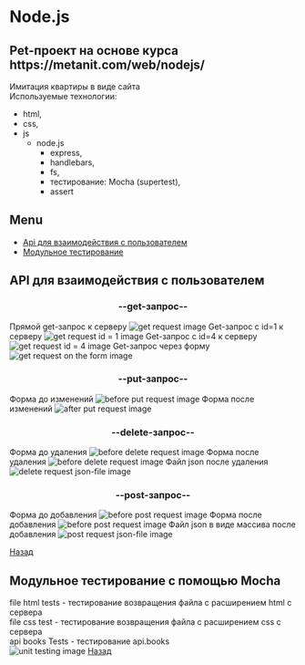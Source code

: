 <h1>Node.js</h1>
<h2>Pet-проект на основе курса https://metanit.com/web/nodejs/</h2>
Имитация квартиры в виде сайта<br>
Используемые технологии: 
<ul>
<li>html,</li>
<li>css,</li>
<li>js</br>
<ul> <li>
node.js</br>
<ul>
<li>express,</li>
<li>handlebars,</li>
<li>fs,</li>
<li>тестирование: Mocha (supertest),</li>
<li>assert</li>
</ul>
</li>
</ul>
</li>
</ul>
<h2>Menu</h2>
<ul>
<li><a href="https://github.com/ValeriLursa/node.js/blob/master/README.md#api-%D0%B4%D0%BB%D1%8F-%D0%B2%D0%B7%D0%B0%D0%B8%D0%BC%D0%BE%D0%B4%D0%B5%D0%B9%D1%81%D1%82%D0%B2%D0%B8%D1%8F-%D1%81-%D0%BF%D0%BE%D0%BB%D1%8C%D0%B7%D0%BE%D0%B2%D0%B0%D1%82%D0%B5%D0%BB%D0%B5%D0%BC">Api для взаимодействия с пользователем</a></li>
<li><a href="https://github.com/ValeriLursa/node.js/blob/master/README.md#%D0%BC%D0%BE%D0%B4%D1%83%D0%BB%D1%8C%D0%BD%D0%BE%D0%B5-%D1%82%D0%B5%D1%81%D1%82%D0%B8%D1%80%D0%BE%D0%B2%D0%B0%D0%BD%D0%B8%D0%B5-%D1%81-%D0%BF%D0%BE%D0%BC%D0%BE%D1%89%D1%8C%D1%8E-mocha">Модульное тестирование</a></li>
</ul>

<h2>API для взаимодействия с пользователем</h2>
<h3 align="center">--get-запрос--</h3>
Прямой get-запрос к серверу <img src="img/api.books/get.png" alt="get request image"/>
Get-запрос с id=1 к серверу <img src="img/api.books/get_1.png" alt="get request id = 1 image"/>
Get-запрос с id=4 к серверу <img src="img/api.books/get_4.png" alt="get request id = 4 image"/>
Get-запрос через форму <img src="/img/api.books/get_form.png" alt="get request on the form image"/>

<h3 align="center">--put-запрос--</h3>
Форма до изменений <img src="img/api.books/put1.png" alt="before put request image"/>
Форма после изменений <img src="img/api.books/put2.png" alt="after put request image"/>

<h3 align="center">--delete-запрос--</h3>
Форма до удаления <img src="img/api.books/delete1.png" alt="before delete request image"/>
Форма после удаления <img src="img/api.books/delete2.png" alt="before delete request image"/>
Файл json после удаления <img src="img/api.books/delete.fileJson.png" alt="delete request json-file image"/>

<h3 align="center">--post-запрос--</h3>
Форма до добавления <img src="img/api.books/post1.png" alt="before post request image"/>
Форма после добавления <img src="img/api.books/post2.png" alt="before post request image"/>
Файл json в виде массива после добавления <img src="img/api.books/post.fileJson.png" alt="post request json-file image"/>

<a href="https://github.com/ValeriLursa/node.js/blob/master/README.md#">Назад</a>

<h2>Модульное тестирование с помощью Mocha</h2>
file html tests - тестирование возвращения файла с расширением html с сервера</br>
file css test - тестирование возвращения файла с расширением css с сервера</br>
api books Tests - тестирование api.books</br>
<img src="img/testMucha/testApp.png" alt="unit testing image"/>
<a href="https://github.com/ValeriLursa/node.js/blob/master/README.md#">Назад</a>
